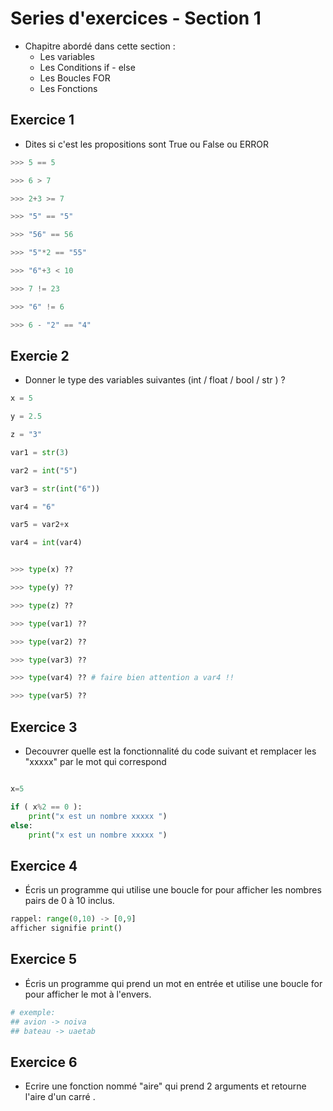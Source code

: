 # Series d'exercices - Section 1 

- Chapitre abordé dans cette section :
    - Les variables
    - Les Conditions if - else 
    - Les Boucles FOR 
    - Les Fonctions

## Exercice 1 
- Dites si c'est les  propositions sont True ou False ou ERROR 

```python 
>>> 5 == 5

>>> 6 > 7

>>> 2+3 >= 7 

>>> "5" == "5"

>>> "56" == 56 

>>> "5"*2 == "55"

>>> "6"+3 < 10 

>>> 7 != 23

>>> "6" != 6 

>>> 6 - "2" == "4" 

```
## Exercie 2 

- Donner le type des variables suivantes (int / float / bool / str ) ? 

```python 
x = 5 

y = 2.5 

z = "3" 

var1 = str(3)

var2 = int("5")

var3 = str(int("6"))

var4 = "6" 

var5 = var2+x 

var4 = int(var4)


>>> type(x) ??

>>> type(y) ??

>>> type(z) ??

>>> type(var1) ??

>>> type(var2) ??

>>> type(var3) ??

>>> type(var4) ?? # faire bien attention a var4 !!

>>> type(var5) ??

```

## Exercice 3 

- Decouvrer quelle est la fonctionnalité du code suivant et remplacer les "xxxxx" par le mot qui correspond 

```python 

x=5

if ( x%2 == 0 ):
    print("x est un nombre xxxxx ")
else: 
    print("x est un nombre xxxxx ")

```

## Exercice 4 
- Écris un programme qui utilise une boucle for pour afficher les nombres pairs de 0 à 10 inclus.

```python 
rappel: range(0,10) -> [0,9]
afficher signifie print()
```

## Exercice 5
- Écris un programme qui prend un mot en entrée et utilise une boucle for pour afficher le mot à l'envers.

```python
# exemple:
## avion -> noiva 
## bateau -> uaetab
```

## Exercice 6 
- Ecrire une fonction nommé "aire" qui prend 2 arguments et retourne l'aire d'un carré . 

